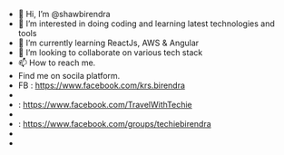 - 👋 Hi, I’m @shawbirendra
- 👀 I’m interested in doing coding and learning latest technologies and tools
- 🌱 I’m currently learning ReactJs, AWS & Angular
- 💞️ I’m looking to collaborate on various tech stack
- 📫 How to reach me.
- Find me on socila platform. 
- FB : https://www.facebook.com/krs.birendra
- 
-    : https://www.facebook.com/TravelWithTechie
-    
-    : https://www.facebook.com/groups/techiebirendra
- 
-      

<!---
shawbirendra/shawbirendra is a ✨ special ✨ repository because its `README.md` (this file) appears on your GitHub profile.
You can click the Preview link to take a look at your changes.
--->
